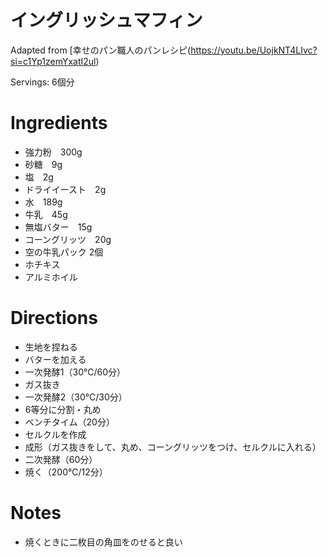# イングリッシュマフィン

Adapted from [幸せのパン職人のパンレシピ(https://youtu.be/UojkNT4LIvc?si=c1Yp1zemYxatI2ul)

Servings: 6個分

# Ingredients
- 強力粉　300g
- 砂糖　9g
- 塩　2g
- ドライイースト　2g
- 水　189g
- 牛乳　45g
- 無塩バター　15g
- コーングリッツ　20g
- 空の牛乳パック 2個
- ホチキス
- アルミホイル

# Directions
- 生地を捏ねる
- バターを加える
- 一次発酵1（30℃/60分）
- ガス抜き
- 一次発酵2（30℃/30分）
- 6等分に分割・丸め
- ベンチタイム（20分）
- セルクルを作成
- 成形（ガス抜きをして、丸め、コーングリッツをつけ、セルクルに入れる）
- 二次発酵（60分）
- 焼く（200℃/12分）

# Notes
- 焼くときに二枚目の角皿をのせると良い
